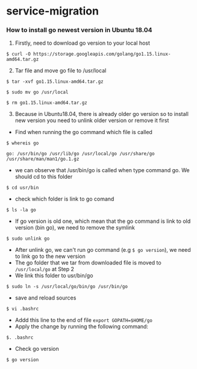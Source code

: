 # service-migration
### How to install go newest version in Ubuntu 18.04 
1. Firstly, need to download go version to your local host
 ```
 $ curl -O https://storage.googleapis.com/golang/go1.15.linux-amd64.tar.gz
 ```
2. Tar file and move go file to /usr/local
 ```
 $ tar -xvf go1.15.linux-amd64.tar.gz
 ```
 ```
 $ sudo mv go /usr/local
 ```
 ```
 $ rm go1.15.linux-amd64.tar.gz
 ```
3. Because in Ubuntu18.04, there is already older go version so to install new version you need to unlink older version or remove it first
 - Find when running the go command which file is called
 ```
 $ whereis go
 ```
 ```
 go: /usr/bin/go /usr/lib/go /usr/local/go /usr/share/go /usr/share/man/man1/go.1.gz
 ```
 - we can observe that /usr/bin/go is called when type command go. We should cd to this folder
 ```
 $ cd usr/bin
 ```
 - check which folder is link to go comand
 ```
 $ ls -la go
 ```
 - If go version is old one, which mean that the go command is link to old version (bin go), we need to remove the symlink
 ```
 $ sudo unlink go
 ```
 - After unlink go, we can't run go command (e.g ```$ go version```), we need to link go to the new version
 - The go folder that we tar from downloaded file is moved to ```/usr/local/go``` at Step 2
 - We link this folder to usr/bin/go
 ```
 $ sudo ln -s /usr/local/go/bin/go /usr/bin/go
 ```
 - save and reload sources
 ```
 $ vi .bashrc
 ```
 - Addd this line to the end of file 
 ```export GOPATH=$HOME/go```
 - Apply the change by running the following command:
 ```
 $. .bashrc
 ```
 - Check go version
 ```
 $ go version
```
